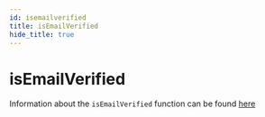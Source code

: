 ```yaml
---
id: isemailverified
title: isEmailVerified
hide_title: true
---
```


# isEmailVerified

Information about the `isEmailVerified` function can be found [here](../emailpassword/isemailverified)